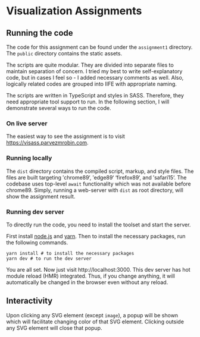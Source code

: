 # Visualization Assignments

## Running the code
The code for this assignment can be found under the
`assignment1` directory.
The `public` directory contains the static assets.

The scripts are quite modular. They are divided into separate
files to maintain separation of concern.
I tried my best to write self-explanatory code, but
in cases I feel so - I added necessary comments as well.
Also, logically related codes are grouped into IIFE
with appropriate naming.

The scripts are written in TypeScript and styles in SASS.
Therefore, they need appropriate tool support to run.
In the following section, I will demonstrate several ways
to run the code.

### On live server
The easiest way to see the assignment is to visit
https://visass.parvezmrobin.com.

### Running locally

The `dist` directory contains the compiled script, markup,
and style files.
The files are built targeting ′chrome89‘, ′edge89‘ ‘firefox89‘, 
and ′safari15‘.
The codebase uses top-level `await` functionality which was
not available before chrome89.
Simply, running a web-server with `dist` as root directory,
will show the assignment result.

### Running dev server

To directly run the code, you need to install the toolset and
start the server.

First install [node.js](https://nodejs.org/en/download/) and
[yarn](https://classic.yarnpkg.com/en/docs/install#windows-stable).
Then to install the necessary packages, run the following commands.

```shell
yarn install # to install the necessary packages
yarn dev # to run the dev server
```
You are all set. Now just visit http://localhost:3000.
This dev server has hot module reload (HMR) integrated.
Thus, if you change anything, it will automatically be
changed in the browser even without any reload.

## Interactivity

Upon clicking any SVG element (except `image`), a popup
will be shown which will facilitate changing color of that
SVG element.
Clicking outside any SVG element will close that popup.
